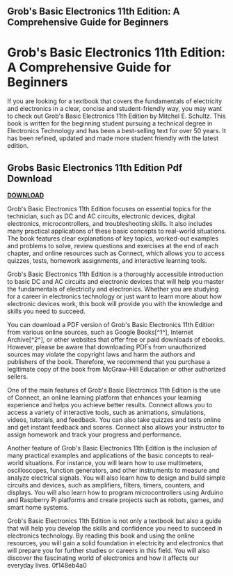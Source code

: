 ## Grob's Basic Electronics 11th Edition: A Comprehensive Guide for Beginners

  
# Grob's Basic Electronics 11th Edition: A Comprehensive Guide for Beginners
 
If you are looking for a textbook that covers the fundamentals of electricity and electronics in a clear, concise and student-friendly way, you may want to check out Grob's Basic Electronics 11th Edition by Mitchel E. Schultz. This book is written for the beginning student pursuing a technical degree in Electronics Technology and has been a best-selling text for over 50 years. It has been refined, updated and made more student friendly with the latest edition.
 
## Grobs Basic Electronics 11th Edition Pdf Download


[**DOWNLOAD**](https://www.google.com/url?q=https%3A%2F%2Fblltly.com%2F2tKnNZ&sa=D&sntz=1&usg=AOvVaw2K1PNBVPJFggijJUnRd4A2)

 
Grob's Basic Electronics 11th Edition focuses on essential topics for the technician, such as DC and AC circuits, electronic devices, digital electronics, microcontrollers, and troubleshooting skills. It also includes many practical applications of these basic concepts to real-world situations. The book features clear explanations of key topics, worked-out examples and problems to solve, review questions and exercises at the end of each chapter, and online resources such as Connect, which allows you to access quizzes, tests, homework assignments, and interactive learning tools.
 
Grob's Basic Electronics 11th Edition is a thoroughly accessible introduction to basic DC and AC circuits and electronic devices that will help you master the fundamentals of electricity and electronics. Whether you are studying for a career in electronics technology or just want to learn more about how electronic devices work, this book will provide you with the knowledge and skills you need to succeed.
 
You can download a PDF version of Grob's Basic Electronics 11th Edition from various online sources, such as Google Books[^1^], Internet Archive[^2^], or other websites that offer free or paid downloads of ebooks. However, please be aware that downloading PDFs from unauthorized sources may violate the copyright laws and harm the authors and publishers of the book. Therefore, we recommend that you purchase a legitimate copy of the book from McGraw-Hill Education or other authorized sellers.
  
One of the main features of Grob's Basic Electronics 11th Edition is the use of Connect, an online learning platform that enhances your learning experience and helps you achieve better results. Connect allows you to access a variety of interactive tools, such as animations, simulations, videos, tutorials, and feedback. You can also take quizzes and tests online and get instant feedback and scores. Connect also allows your instructor to assign homework and track your progress and performance.
 
Another feature of Grob's Basic Electronics 11th Edition is the inclusion of many practical examples and applications of the basic concepts to real-world situations. For instance, you will learn how to use multimeters, oscilloscopes, function generators, and other instruments to measure and analyze electrical signals. You will also learn how to design and build simple circuits and devices, such as amplifiers, filters, timers, counters, and displays. You will also learn how to program microcontrollers using Arduino and Raspberry Pi platforms and create projects such as robots, games, and smart home systems.
 
Grob's Basic Electronics 11th Edition is not only a textbook but also a guide that will help you develop the skills and confidence you need to succeed in electronics technology. By reading this book and using the online resources, you will gain a solid foundation in electricity and electronics that will prepare you for further studies or careers in this field. You will also discover the fascinating world of electronics and how it affects our everyday lives.
 0f148eb4a0
